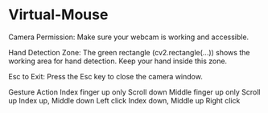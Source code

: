 # Virtual-Mouse
Camera Permission: Make sure your webcam is working and accessible.

Hand Detection Zone: The green rectangle (cv2.rectangle(...)) shows the working area for hand detection. Keep your hand inside this zone.

Esc to Exit: Press the Esc key to close the camera window.

Gesture	Action
Index finger up only	    Scroll down
Middle finger up only	    Scroll up
Index up, Middle down	    Left click
Index down, Middle up	    Right click

